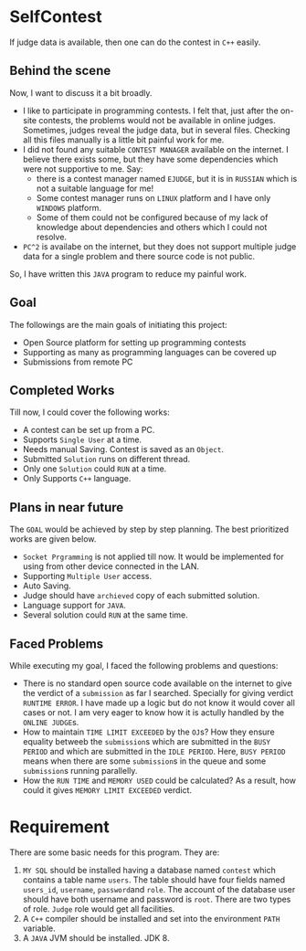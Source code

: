 # SelfContest
If judge data is available, then one can do the contest in ``C++`` easily.

## Behind the scene
Now, I want to discuss it a bit broadly. 
* I like to participate in programming contests. I felt that, just after the on-site contests, the problems would not 
be available in online judges. Sometimes, judges reveal the judge data, but in several files. 
Checking all this files manually is a little bit painful work for me. 
* I did not found any suitable ``CONTEST MANAGER`` available on the internet. I believe there exists some, but they
have some dependencies which were not supportive to me. Say: 
  * there is a contest manager named ``EJUDGE``, but it is in ``RUSSIAN`` which is not a suitable language for me!
  * Some contest manager runs on ``LINUX`` platform and I have only ``WINDOWS`` platform.
  * Some of them could not be configured because of my lack of knowledge about dependencies and others which I could not
  resolve.
*  ``PC^2`` is availabe on the internet, but they does not support multiple judge data for a single problem and there source
code is not public.

So, I have written this ``JAVA`` program to reduce my painful work.

## Goal
The followings are the main goals of initiating this project:
* Open Source platform for setting up programming contests
* Supporting as many as programming languages can be covered up
* Submissions from remote PC

## Completed Works
Till now, I could cover the following works:
* A contest can be set up from a PC. 
* Supports ``Single User`` at a time. 
* Needs manual Saving. Contest is saved as an ``Object``.
* Submitted ``Solution`` runs on different thread.
* Only one ``Solution`` could ``RUN`` at a time.
* Only Supports ``C++`` language.

## Plans in near future
The ``GOAL`` would be achieved by step by step planning. The best prioritized works are given below.
* ``Socket Prgramming`` is not applied till now. It would be implemented for using from other device connected in the LAN.
* Supporting ``Multiple User`` access.
* Auto Saving.
* Judge should have ``archieved`` copy of each submitted solution.
* Language support for ``JAVA``.
* Several solution could ``RUN`` at the same time.

## Faced Problems
While executing my goal, I faced the following problems and questions:
* There is no standard open source code available on the internet to give the verdict of a ``submission`` as far I searched. 
Specially for giving verdict ``RUNTIME ERROR``. I have made up a logic but do not know it would cover all cases or not. 
I am very eager to know how it is actully handled by the ``ONLINE JUDGE``s.
* How to maintain ``TIME LIMIT EXCEEDED`` by the ``OJ``s? How they ensure equality betweeb the ``submission``s which are 
submitted in the ``BUSY PERIOD`` and which are submitted in the ``IDLE PERIOD``. Here, ``BUSY PERIOD`` means when there are
some ``submission``s in the queue and some ``submission``s running parallelly.
* How the ``RUN TIME`` and ``MEMORY USED`` could be calculated? As a result, how could it gives ``MEMORY LIMIT EXCEEDED``
verdict.


# Requirement
There are some basic needs for this program. They are:

1. ``MY SQL`` should be installed having a database named ``contest`` which contains a table name ``users``. The table should
have four fields named ``users_id``, ``username``, ``password``and ``role``. The account of the database user should have
both username and password is ``root``. There are two types of role. ``Judge`` role would get all facilities.
2. A ``C++`` compiler should be installed and set into the environment ``PATH`` variable.
3. A ``JAVA`` JVM should be installed. JDK 8.
